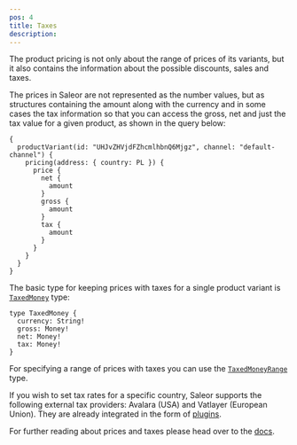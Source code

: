 ```yaml
---
pos: 4
title: Taxes
description:
---
```


The product pricing is not only about the range of prices of its variants, but it also contains the information about the possible discounts, sales and taxes.

The prices in Saleor are not represented as the number values, but as structures containing the amount along with the currency and in some cases the tax information so that you can access the gross, net and just the tax value for a given product, as shown in the query below:

```tsx{5-14}
{
  productVariant(id: "UHJvZHVjdFZhcmlhbnQ6Mjgz", channel: "default-channel") {
    pricing(address: { country: PL }) {
      price {
        net {
          amount
        }
        gross {
          amount
        }
        tax {
          amount
        }
      }
    }
  }
}
```

The basic type for keeping prices with taxes for a single product variant is [`TaxedMoney`](https://docs.saleor.io/docs/3.x/developer/api-reference/objects/taxed-money) type:

```tsx
type TaxedMoney {
  currency: String!
  gross: Money!
  net: Money!
  tax: Money!
}
```

For specifying a range of prices with taxes you can use the [`TaxedMoneyRange`](https://docs.saleor.io/docs/3.x/developer/api-conventions/prices#taxedmoneyrange) type.

If you wish to set tax rates for a specific country, Saleor supports the following external tax providers: Avalara (USA) and Vatlayer (European Union). They are already integrated in the form of [plugins](https://docs.saleor.io/docs/3.x/dashboard/configuration/plugins/introduction).

For further reading about prices and taxes please head over to the [docs](https://docs.saleor.io/docs/3.x/developer/api-conventions/prices).
